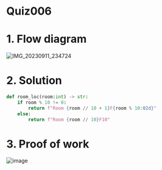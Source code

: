 # Quiz006

# 1. Flow diagram
![IMG_20230911_234724](https://github.com/AntGra25/unit1-CS24/assets/142757981/dd45d6da-461f-45d8-b4e1-bf0dae4b33e2)

# 2. Solution
```.py
def room_loc(room:int) -> str:
    if room % 10 != 0:
        return f"Room {room // 10 + 1}F{room % 10:02d}"
    else:
        return f"Room {room // 10}F10"
```
# 3. Proof of work
![image](https://github.com/AntGra25/unit1-CS24/assets/142757981/b0efdcf8-301b-4435-b8f7-68ccd68c5d5e)

